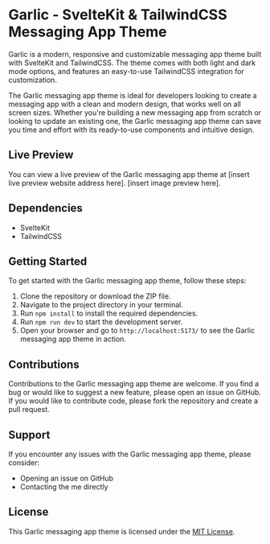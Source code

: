 # Garlic - SvelteKit & TailwindCSS Messaging App Theme

Garlic is a modern, responsive and customizable messaging app theme built with SvelteKit and TailwindCSS. The theme comes with both light and dark mode options, and features an easy-to-use TailwindCSS integration for customization.

The Garlic messaging app theme is ideal for developers looking to create a messaging app with a clean and modern design, that works well on all screen sizes. Whether you're building a new messaging app from scratch or looking to update an existing one, the Garlic messaging app theme can save you time and effort with its ready-to-use components and intuitive design.

## Live Preview

You can view a live preview of the Garlic messaging app theme at [insert live preview website address here].
[insert image preview here].

## Dependencies

- SvelteKit
- TailwindCSS

## Getting Started

To get started with the Garlic messaging app theme, follow these steps:

1. Clone the repository or download the ZIP file.
2. Navigate to the project directory in your terminal.
3. Run `npm install` to install the required dependencies.
4. Run `npm run dev` to start the development server.
5. Open your browser and go to `http://localhost:5173/` to see the Garlic messaging app theme in action.

## Contributions

Contributions to the Garlic messaging app theme are welcome. If you find a bug or would like to suggest a new feature, please open an issue on GitHub. If you would like to contribute code, please fork the repository and create a pull request.

## Support

If you encounter any issues with the Garlic messaging app theme, please consider:

- Opening an issue on GitHub
- Contacting the me directly

## License

This Garlic messaging app theme is licensed under the [MIT License](LICENSE).